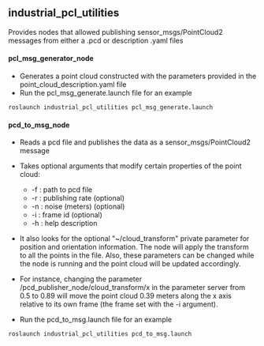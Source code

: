 ## industrial_pcl_utilities

Provides nodes that allowed publishing sensor_msgs/PointCloud2 messages from either a .pcd or description .yaml files

#### pcl_msg_generator_node

- Generates a point cloud constructed with the parameters provided in the point_cloud_description.yaml file
- Run the pcl_msg_generate.launch file for an example
```
roslaunch industrial_pcl_utilities pcl_msg_generate.launch
```

#### pcd_to_msg_node

- Reads a pcd file and publishes the data as a sensor_msgs/PointCloud2 message
- Takes optional arguments that modify certain properties of the point cloud:
  
  * -f : path to pcd file
  * -r : publishing rate (optional)
  * -n : noise (meters) (optional)
  * -i : frame id (optional)
  * -h : help description
  
- It also looks for the optional "~/cloud_transform" private parameter for position and orientation information.  The
node will  apply the transform to all the points in the file.  Also, these parameters can be changed while the node is running
and the point cloud will be updated accordingly.
- For instance, changing the parameter /pcd_publisher_node/cloud_transform/x in the parameter server from 0.5 to 0.89 will
move the point cloud 0.39 meters along the x axis relative to its own frame (the frame set with the -i argument).
-  Run the pcd_to_msg.launch file for an example
```
roslaunch industrial_pcl_utilities pcd_to_msg.launch
```
